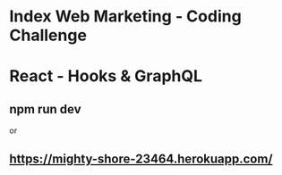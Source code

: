 # Index Web Marketing - Coding Challenge

# React - Hooks & GraphQL

## npm run dev

or

## https://mighty-shore-23464.herokuapp.com/
